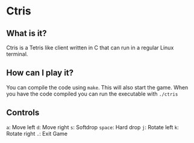 # Ctris

## What is it?

Ctris is a Tetris like client written in C that can run in a regular Linux terminal.

## How can I play it?

You can compile the code using ``make``. This will also start the game. When you have the code compiled you can run the executable with ``./ctris``

## Controls

``a``: Move left
``d``: Move right
``s``: Softdrop
``space``: Hard drop
``j``: Rotate left
``k``: Rotate right
``.``: Exit Game
